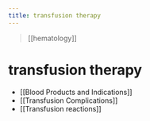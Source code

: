 ```yaml
---
title: transfusion therapy
---
```


> [[hematology]]

# transfusion therapy

- [[Blood Products and Indications]]
- [[Transfusion Complications]]
- [[Transfusion reactions]]
